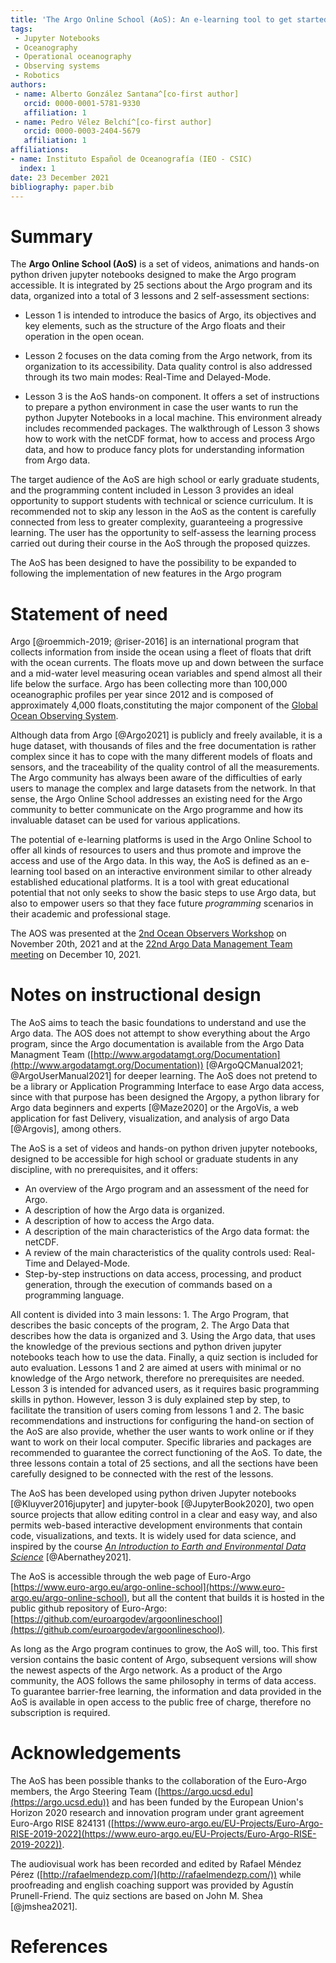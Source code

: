 ```yaml
---
title: 'The Argo Online School (AoS): An e-learning tool to get started with Argo'
tags:
 - Jupyter Notebooks
 - Oceanography
 - Operational oceanography
 - Observing systems
 - Robotics
authors:
 - name: Alberto González Santana^[co-first author]
   orcid: 0000-0001-5781-9330
   affiliation: 1
 - name: Pedro Vélez Belchí^[co-first author]
   orcid: 0000-0003-2404-5679
   affiliation: 1
affiliations:
- name: Instituto Español de Oceanografía (IEO - CSIC)
  index: 1
date: 23 December 2021
bibliography: paper.bib
---
```


# Summary

The **Argo Online School (AoS)** is a set of videos, animations and hands-on python driven jupyter notebooks designed to make the Argo program accessible. It is integrated by 25 sections about the Argo program and its data, organized into a total of 3  lessons and 2 self-assessment sections:

* Lesson 1 is intended to introduce the basics of Argo, its objectives and key elements, such as the structure of the Argo floats and their operation in the open ocean.

* Lesson 2 focuses on the data coming from the Argo network, from its organization to its accessibility. Data quality control is also addressed through its two main modes: Real-Time and Delayed-Mode.

* Lesson 3 is the AoS hands-on component. It offers a set of instructions to prepare a python environment in case the user wants to run the python Jupyter Notebooks in a local machine. This environment already includes recommended packages. The walkthrough of Lesson 3 shows how to work with the netCDF format, how to access and process Argo data, and how to produce fancy plots for understanding information from Argo data.

The target audience of the AoS are high school or early graduate students, and the programming content included in Lesson 3 provides an ideal opportunity to support students with technical or science curriculum. It is recommended not to skip any lesson in the AoS as the content is carefully connected from less to greater complexity, guaranteeing a progressive learning. The user has the opportunity to self-assess the learning process carried out during their course in the AoS through the proposed quizzes.

The AoS has been designed to have the possibility to be expanded to following the implementation of new features in the Argo program

# Statement of need

Argo [@roemmich-2019; @riser-2016] is an international program that collects information from inside the ocean using a fleet of floats that drift with the ocean currents. The floats move up and down between the surface and a mid-water level measuring ocean variables and spend almost all their life below the surface. Argo has been collecting more than 100,000 oceanographic profiles per year since 2012 and is composed of approximately 4,000 floats,constituting the major component of the [Global Ocean Observing System](https://www.goosocean.org/).

Although data from Argo [@Argo2021] is publicly and freely available, it is a huge dataset, with thousands of files and the free documentation is rather complex since it has to cope with the many different models of floats and sensors, and the traceability of the quality control of all the measurements. The Argo community has always been aware of the difficulties of early users to manage the complex and large datasets from the network. In that sense, the Argo Online School addresses an existing need for the Argo community to better communicate on the Argo programme and how its invaluable dataset can be used for various applications.

The potential of e-learning platforms is used in the Argo Online School to offer all kinds of resources to users and thus promote and improve the access and use of the Argo data. In this way, the AoS is defined as an e-learning tool based on an interactive environment similar to other already established educational platforms. It is a tool with great educational potential that not only seeks to show the basic steps to use Argo data, but also to empower users so that they face future _programming_ scenarios in their academic and professional stage. 

The AOS was presented at the [2nd Ocean Observers Workshop](https://bit.ly/3pUChmJ) on November 20th, 2021  and at the [22nd Argo Data Management Team meeting](https://bit.ly/3e39rLL) on December 10, 2021.

# Notes on instructional design

The AoS aims to teach the basic foundations to understand and use the Argo data. The AOS does not attempt to show everything about the Argo program, since the Argo documentation is available from the Argo Data Managment Team ([http://www.argodatamgt.org/Documentation](http://www.argodatamgt.org/Documentation)) [@ArgoQCManual2021; @ArgoUserManual2021] for deeper learning. The AoS does not pretend to be a library or Application Programming Interface to ease Argo data access, since with that purpose has been designed the Argopy, a python library for Argo data beginners and experts [@Maze2020] or the ArgoVis, a web application for fast Delivery, visualization, and analysis of argo Data [@Argovis], among others.

The AoS is a set of videos and hands-on python driven jupyter notebooks, designed to be accessible for high school or graduate students in any discipline, with no prerequisites, and it offers:

* An overview of the Argo program and an assessment of the need for Argo.
* A description of how the Argo data is organized.
* A description of how to access the Argo data.
* A description of the main characteristics of the Argo data format: the netCDF.
* A review of the main characteristics of the quality controls used: Real-Time and Delayed-Mode.
* Step-by-step instructions on data access, processing, and product generation, through the execution of commands based on a programming language.

All content is divided into 3 main lessons: 1. The Argo Program, that describes the basic concepts of the program, 2. The Argo Data  that describes how the data is organized and  3. Using the Argo data,  that uses the knowledge of the previous sections and python driven jupyter notebooks teach how to use the data. Finally, a quiz section is included  for auto evaluation. Lessons 1 and 2 are aimed at users with minimal or no knowledge of the Argo network, therefore no prerequisites are needed. Lesson 3 is intended for advanced users, as it requires basic programming skills in python. However, lesson 3 is duly explained step by step, to facilitate the transition of users coming from lessons 1 and 2.  The basic recommendations and instructions for configuring the hand-on section of the AoS are also provide, whether the user wants to work online or if they want to work on their local computer. Specific libraries and packages are recommended to guarantee the correct functioning of the AoS. To date, the three lessons contain a total of 25 sections, and all the sections have been carefully designed to be connected with the rest of the lessons.

The AoS has been developed using python driven Jupyter notebooks [@Kluyver2016jupyter] and jupyter-book [@JupyterBook2020], two open source projects that allow editing control in a clear and easy way, and also permits web-based interactive development environments that contain code, visualizations, and texts. It is widely used for data science, and inspired by the course _[An Introduction to Earth and Environmental Data Science](https://earth-env-data-science.github.io/intro.html)_ [@Abernathey2021].  

The AoS is accessible through the web page of Euro-Argo [https://www.euro-argo.eu/argo-online-school](https://www.euro-argo.eu/argo-online-school), but all the content that builds it is hosted in the public github repository of Euro-Argo: [https://github.com/euroargodev/argoonlineschool](https://github.com/euroargodev/argoonlineschool).

As long as the Argo program continues to grow, the AoS will, too. This first version contains the basic content of Argo, subsequent versions will show the newest aspects of the Argo network. As a product of the Argo community, the AOS follows the same philosophy in terms of data access. To guarantee barrier-free learning, the information and data provided in the AoS is available in open access to the public free of charge, therefore no subscription is required.

# Acknowledgements

The AoS has been possible thanks to the collaboration of the Euro-Argo members, the Argo Steering Team ([https://argo.ucsd.edu](https://argo.ucsd.edu)) and has been funded by the European Union's Horizon 2020 research and innovation program under grant agreement Euro-Argo RISE 824131 ([https://www.euro-argo.eu/EU-Projects/Euro-Argo-RISE-2019-2022](https://www.euro-argo.eu/EU-Projects/Euro-Argo-RISE-2019-2022)).

The audiovisual work has been recorded and edited by Rafael Méndez Pérez ([http://rafaelmendezp.com/](http://rafaelmendezp.com/)) while proofreading and english coaching support was provided by Agustín Prunell-Friend. The quiz sections are based on John M. Shea [@jmshea2021].

# References